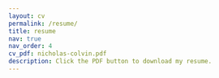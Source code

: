 ```yaml
---
layout: cv
permalink: /resume/
title: resume
nav: true
nav_order: 4
cv_pdf: nicholas-colvin.pdf
description: Click the PDF button to download my resume.
---
```

